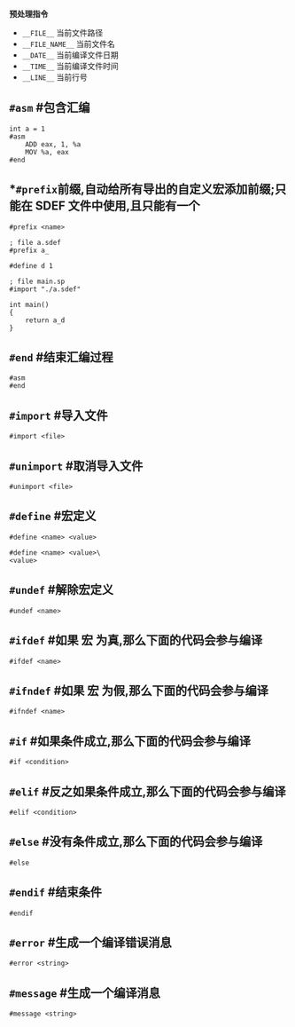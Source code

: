 **预处理指令**

- `__FILE__` 当前文件路径
- `__FILE_NAME__` 当前文件名
- `__DATE__` 当前编译文件日期
- `__TIME__` 当前编译文件时间
- `__LINE__` 当前行号


## `#asm` #包含汇编

```
int a = 1
#asm
	ADD eax, 1, %a
	MOV %a, eax
#end
```


## *`#prefix`前缀,自动给所有导出的自定义宏添加前缀;只能在 SDEF 文件中使用,且只能有一个
```
#prefix <name>
```
```sdef
; file a.sdef
#prefix a_

#define d 1

; file main.sp
#import "./a.sdef"

int main()
{
	return a_d
}
```

## `#end` #结束汇编过程

```
#asm
#end
```

## `#import` #导入文件

```
#import <file>
```

## `#unimport` #取消导入文件

```
#unimport <file>
```

## `#define` #宏定义

```
#define <name> <value>

#define <name> <value>\
<value>
```

## `#undef` #解除宏定义

```
#undef <name>
```

## `#ifdef` #如果 宏 为真,那么下面的代码会参与编译

```
#ifdef <name>
```

## `#ifndef` #如果 宏 为假,那么下面的代码会参与编译

```
#ifndef <name>
```

## `#if` #如果条件成立,那么下面的代码会参与编译

```
#if <condition>
```

## `#elif` #反之如果条件成立,那么下面的代码会参与编译

```
#elif <condition>
```

## `#else` #没有条件成立,那么下面的代码会参与编译

```
#else
```

## `#endif` #结束条件

```
#endif
```

## `#error` #生成一个编译错误消息

```
#error <string>
```

## `#message` #生成一个编译消息

```
#message <string>
```

